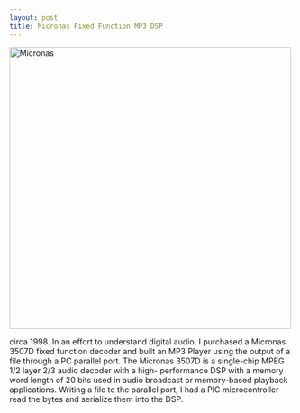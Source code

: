 ```yaml
---
layout: post
title: Micronas Fixed Function MP3 DSP 
---
```


<img src="{{ site.baseurl }}/images/micronas.png" alt="Micronas" style="width: 500px;"/>

circa 1998. In an effort to understand digital audio, I purchased a Micronas 3507D fixed function decoder and built an MP3 Player using the output of a file through a PC parallel port. The Micronas 3507D is a single-chip MPEG 1/2 layer 2/3 audio decoder with a high- performance DSP with a memory word length of 20 bits used in audio broadcast or memory-based playback applications.  Writing a file to the parallel port, I had a PIC microcontroller read the bytes and serialize them into the DSP.  